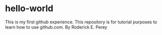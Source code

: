 # hello-world
This is my first github experience.
This repository is for tutorial purposes to learn how to use github.com.
By Roderick E. Perey
